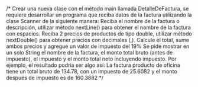 /*
Crear una nueva clase con el método main llamada DetalleDeFactura, se requiere desarrollar un programa que reciba datos de la factura utilizando la clase Scanner de la siguiente manera:
Reciba el nombre de la factura o descripción, utilizar método nextLine() para obtener el nombre de la factura con espacios.
Reciba 2 precios de productos de tipo double, utilizar método nextDouble() para obtener precios con decimales (,).
Calcule el total, sume ambos precios y agregue un valor de impuesto del 19%
Se pide mostrar en un solo String el nombre de la factura, el monto total bruto (antes de impuesto), el impuesto y el monto total neto incluyendo impuesto.
Por ejemplo, el resultado podría ser algo así:
La factura producto de oficina tiene un total bruto de 134.78, con un impuesto de 25.6082 y el monto después de impuesto es de 160.3882
 */
